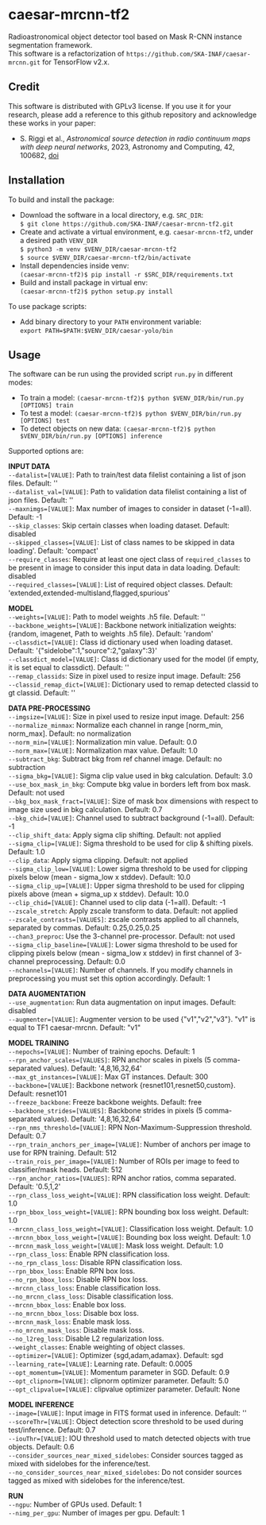 # caesar-mrcnn-tf2
Radioastronomical object detector tool based on Mask R-CNN instance segmentation framework.     
This software is a refactorization of `https://github.com/SKA-INAF/caesar-mrcnn.git` for TensorFlow v2.x. 

## **Credit**
This software is distributed with GPLv3 license. If you use it for your research, please add a reference to this github repository and acknowledge these works in your paper:   

* S. Riggi et al., *Astronomical source detection in radio continuum maps with deep neural networks*, 2023, Astronomy and Computing, 42, 100682, [doi](https://doi.org/10.1016/j.ascom.2022.100682)    

## **Installation**  

To build and install the package:    

* Download the software in a local directory, e.g. ```SRC_DIR```:   
  ```$ git clone https://github.com/SKA-INAF/caesar-mrcnn-tf2.git```   
* Create and activate a virtual environment, e.g. ```caesar-mrcnn-tf2```, under a desired path ```VENV_DIR```     
  ```$ python3 -m venv $VENV_DIR/caesar-mrcnn-tf2```    
  ```$ source $VENV_DIR/caesar-mrcnn-tf2/bin/activate```   
* Install dependencies inside venv:   
  ```(caesar-mrcnn-tf2)$ pip install -r $SRC_DIR/requirements.txt```   
* Build and install package in virtual env:   
  ```(caesar-mrcnn-tf2)$ python setup.py install```    
       
To use package scripts:

* Add binary directory to your ```PATH``` environment variable:   
  ``` export PATH=$PATH:$VENV_DIR/caesar-yolo/bin ```    

## **Usage**  
The software can be run using the provided script ```run.py``` in different modes:   

* To train a model: ```(caesar-mrcnn-tf2)$ python $VENV_DIR/bin/run.py [OPTIONS] train```      
* To test a model: ```(caesar-mrcnn-tf2)$ python $VENV_DIR/bin/run.py [OPTIONS] test```    
* To detect objects on new data: ```(caesar-mrcnn-tf2)$ python $VENV_DIR/bin/run.py [OPTIONS] inference```    

Supported options are:  

**INPUT DATA**  
  `--datalist=[VALUE]`: Path to train/test data filelist containing a list of json files. Default: ''     
  `--datalist_val=[VALUE]`: Path to validation data filelist containing a list of json files. Default: ''     
  `--maxnimgs=[VALUE]`: Max number of images to consider in dataset (-1=all). Default: -1   
  `--skip_classes`: Skip certain classes when loading dataset. Default: disabled   
  `--skipped_classes=[VALUE]`: List of class names to be skipped in data loading'. Default: 'compact'        
  `--require_classes`: Require at least one oject class of `required_classes` to be present in image to consider this input data in data loading. Default: disabled   
  `--required_classes=[VALUE]`: List of required object classes. Default: 'extended,extended-multisland,flagged,spurious'    
  
**MODEL**    
  `--weights=[VALUE]`: Path to model weights .h5 file. Default: ''    
  `--backbone_weights=[VALUE]`: Backbone network initialization weights: {random, imagenet, Path to weights .h5 file}. Default: 'random'     
  `--classdict=[VALUE]`: Class id dictionary used when loading dataset. Default: '{"sidelobe":1,"source":2,"galaxy":3}'     
  `--classdict_model=[VALUE]`: Class id dictionary used for the model (if empty, it is set equal to classdict). Default: ''    
  `--remap_classids`: Size in pixel used to resize input image. Default: 256     
  `--classid_remap_dict=[VALUE]`: Dictionary used to remap detected classid to gt classid. Default: ''      

**DATA PRE-PROCESSING**     
  `--imgsize=[VALUE]`: Size in pixel used to resize input image. Default: 256     
  `--normalize_minmax`: Normalize each channel in range [norm_min, norm_max]. Default: no normalization    
  `--norm_min=[VALUE]`: Normalization min value. Default: 0.0    
  `--norm_max=[VALUE]`: Normalization max value. Default: 1.0   
  `--subtract_bkg`: Subtract bkg from ref channel image. Default: no subtraction  
  `--sigma_bkg=[VALUE]`: Sigma clip value used in bkg calculation. Default: 3.0  
  `--use_box_mask_in_bkg`: Compute bkg value in borders left from box mask. Default: not used   
  `--bkg_box_mask_fract=[VALUE]`: Size of mask box dimensions with respect to image size used in bkg calculation. Default: 0.7   
  `--bkg_chid=[VALUE]`: Channel used to subtract background (-1=all). Default: -1   
  `--clip_shift_data`: Apply sigma clip shifting. Default: not applied   
  `--sigma_clip=[VALUE]`: Sigma threshold to be used for clip & shifting pixels. Default: 1.0    
  `--clip_data`: Apply sigma clipping. Default: not applied    
  `--sigma_clip_low=[VALUE]`: Lower sigma threshold to be used for clipping pixels below (mean - sigma_low x stddev). Default: 10.0   
  `--sigma_clip_up=[VALUE]`: Upper sigma threshold to be used for clipping pixels above (mean + sigma_up x stddev). Default: 10.0     
  `--clip_chid=[VALUE]`: Channel used to clip data (-1=all). Default: -1     
  `--zscale_stretch`: Apply zscale transform to data. Default: not applied    
  `--zscale_contrasts=[VALUES]`: zscale contrasts applied to all channels, separated by commas. Default: 0.25,0.25,0.25        
  `--chan3_preproc`: Use the 3-channel pre-processor. Default: not used          
  `--sigma_clip_baseline=[VALUE]`: Lower sigma threshold to be used for clipping pixels below (mean - sigma_low x stddev) in first channel of 3-channel preprocessing. Default: 0.0         
  `--nchannels=[VALUE]`: Number of channels. If you modify channels in preprocessing you must set this option accordingly. Default: 1        

**DATA AUGMENTATION**   
  `--use_augmentation`: Run data augmentation on input images. Default: disabled  
  `--augmenter=[VALUE]`: Augmenter version to be used {"v1","v2","v3"}. "v1" is equal to TF1 caesar-mrcnn. Default: "v1"  

**MODEL TRAINING**    
  `--nepochs=[VALUE]`: Number of training epochs. Default: 1  
  `--rpn_anchor_scales=[VALUES]`: RPN anchor scales in pixels (5 comma-separated values). Default: '4,8,16,32,64'  
  `--max_gt_instances=[VALUE]`: Max GT instances. Default: 300  
  `--backbone=[VALUE]`: Backbone network {resnet101,resnet50,custom}. Default: resnet101  
  `--freeze_backbone`: Freeze backbone weights. Default: free  
  `--backbone_strides=[VALUES]`: Backbone strides in pixels (5 comma-separated values). Default: '4,8,16,32,64'   
  `--rpn_nms_threshold=[VALUE]`: RPN Non-Maximum-Suppression threshold. Default: 0.7  
  `--rpn_train_anchors_per_image=[VALUE]`: Number of anchors per image to use for RPN training. Default: 512  
  `--train_rois_per_image=[VALUE]`: Number of ROIs per image to feed to classifier/mask heads. Default: 512  
  `--rpn_anchor_ratios=[VALUES]`: RPN anchor ratios, comma separated. Default: '0.5,1,2'  
  `--rpn_class_loss_weight=[VALUE]`: RPN classification loss weight. Default: 1.0  
  `--rpn_bbox_loss_weight=[VALUE]`: RPN bounding box loss weight. Default: 1.0  
  `--mrcnn_class_loss_weight=[VALUE]`: Classification loss weight. Default: 1.0  
  `--mrcnn_bbox_loss_weight=[VALUE]`: Bounding box loss weight. Default: 1.0  
  `--mrcnn_mask_loss_weight=[VALUE]`: Mask loss weight. Default: 1.0  
  `--rpn_class_loss`: Enable RPN classification loss.   
  `--no_rpn_class_loss`: Disable RPN classification loss.     
  `--rpn_bbox_loss`: Enable RPN box loss.   
  `--no_rpn_bbox_loss`: Disable RPN box loss.    
  `--mrcnn_class_loss`: Enable classification loss.    
  `--no_mrcnn_class_loss`: Disable classification loss.     
  `--mrcnn_bbox_loss`: Enable box loss.    
  `--no_mrcnn_bbox_loss`: Disable box loss.     
  `--mrcnn_mask_loss`: Enable mask loss.     
  `--no_mrcnn_mask_loss`: Disable mask loss.    
  `--no_l2reg_loss`: Disable L2 regularization loss.    
  `--weight_classes`: Enable weighting of object classes.    
  `--optimizer=[VALUE]`: Optimizer {sgd,adam,adamax}. Default: sgd     
  `--learning_rate=[VALUE]`: Learning rate. Default: 0.0005     
  `--opt_momentum=[VALUE]`: Momentum parameter in SGD. Default: 0.9    
  `--opt_clipnorm=[VALUE]`: clipnorm optimizer parameter. Default: 5.0    
  `--opt_clipvalue=[VALUE]`: clipvalue optimizer parameter. Default: None             	

**MODEL INFERENCE**    
  `--image=[VALUE]`: Input image in FITS format used in inference. Default: ''    
  `--scoreThr=[VALUE]`: Object detection score threshold to be used during test/inference. Default: 0.7   
  `--iouThr=[VALUE]`: IOU threshold used to match detected objects with true objects. Default: 0.6    
  `--consider_sources_near_mixed_sidelobes`: Consider sources tagged as mixed with sidelobes for the inference/test.   
  `--no_consider_sources_near_mixed_sidelobes`: Do not consider sources tagged as mixed with sidelobes for the inference/test.     	  
 
**RUN**     
   `--ngpu`: Number of GPUs used. Default: 1    
   `--nimg_per_gpu`: Number of images per gpu. Default: 1        
  
	
	
